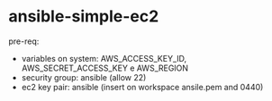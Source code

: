 # ansible-simple-ec2

pre-req:

- variables on system: AWS_ACCESS_KEY_ID, AWS_SECRET_ACCESS_KEY e AWS_REGION
- security group: ansible (allow 22)
- ec2 key pair: ansible (insert on workspace ansile.pem and 0440)
